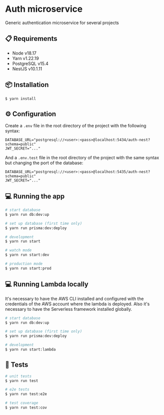 # Auth microservice

Generic authentication microservice for several projects

## 📋 Requirements

- Node v18.17
- Yarn v1.22.19
- PostgreSQL v15.4
- NestJS v10.1.11

## 📦 Installation

```bash
$ yarn install
```

## ⚙️ Configuration

Create a `.env` file in the root directory of the project with the following syntax:

```
DATABASE_URL="postgresql://<user>:<pass>@localhost:5434/auth-nest?schema=public"
JWT_SECRET="..."
```

And a `.env.test` file in the root directory of the project with the same syntax but changing the port of the database:

```
DATABASE_URL="postgresql://<user>:<pass>@localhost:5435/auth-nest?schema=public"
JWT_SECRET="..."
```

## 💻 Running the app

```bash
# start database
$ yarn run db:dev:up

# set up database (first time only)
$ yarn run prisma:dev:deploy

# development
$ yarn run start

# watch mode
$ yarn run start:dev

# production mode
$ yarn run start:prod
```

## 💻 Running Lambda locally

It's necessary to have the AWS CLI installed and configured with the credentials of the AWS account where the lambda is deployed.
Also it's necessary to have the Serverless framework installed globally.

```bash
# start database
$ yarn run db:dev:up

# set up database (first time only)
$ yarn run prisma:dev:deploy

# development
$ yarn run start:lambda
```

## 🧪 Tests

```bash
# unit tests
$ yarn run test

# e2e tests
$ yarn run test:e2e

# test coverage
$ yarn run test:cov
```
